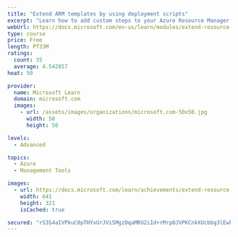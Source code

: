 ```yaml
---
title: "Extend ARM templates by using deployment scripts"
excerpt: "Learn how to add custom steps to your Azure Resource Manager (ARM) templates by using deployment scripts."
webUrl: https://docs.microsoft.com/en-us/learn/modules/extend-resource-manager-template-deployment-scripts/
type: course
price: Free
length: PT33M
ratings:
  count: 35
  average: 4.542857
heat: 50

provider:
  name: Microsoft Learn
  domain: microsoft.com
  images:
    - url: /assets/images/organizations/microsoft.com-50x50.jpg
      width: 50
      height: 50

levels:
  - Advanced

topics:
  - Azure
  - Management Tools

images:
  - url: https://docs.microsoft.com/learn/achievements/extend-resource-manager-template-deployment-scripts-social.png
    width: 641
    height: 321
    isCached: true

secured: "rS3S4aIVPkuC0pTHYvUrJVi5MgzDqaMRU2iId+rMrpOJVPKCnkXUcbbg3lEwkyoBYvI2ZBRaaMq9OrmHO1FzRASQux+AH6u+9cI1uU+Gw2WaBk3LzBDqNemnGcfQ7U5xWGXyLX8zKHckmqNA+xbBWyyC+nfPSjqTGU23levlLyCTDsH661SBAkKt1aI1C0bdcqTnYmz7N8lngMx6OdXlU51KXDatwijBSKZZOYOg+JgIxL7D8/bLS35qeP7tYwc80ie2lCO5yQoima4e2LvqquVu20phXcHUCiSsb+GkaGYB5gVfnneckP+RFm7Ay+AXQuj4vbwZwnSSfnkh67KOUsFySYE7oyWoIvJ0wi/WI/AESNbMP6AyoEqhjz797d1IfKFcet0No1izMidihhXSeRu7ezDzP9LIekjhYxr6P8Y=;YCJ/oXgRh0/dDgfUGerQeg=="
---
```


